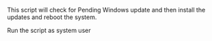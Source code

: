 This script will check for Pending Windows update and then install the updates and reboot the system.

Run the script as system user